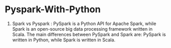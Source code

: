 # Pyspark-With-Python

1. Spark vs Pyspark :
PySpark is a Python API for Apache Spark, while Spark is an open-source big data processing framework written in Scala. 
The main differences between PySpark and Spark are: PySpark is written in Python, while Spark is written in Scala.
